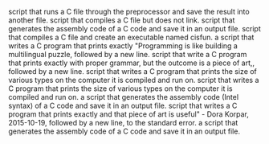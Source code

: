 script that runs a C file through the preprocessor and save the result into another file.
script that compiles a C file but does not link.
script that generates the assembly code of a C code and save it in an output file.
script that compiles a C file and create an executable named cisfun.
a script that writes a C program that prints exactly "Programming is like building a multilingual puzzle, followed by a new line.
script that write a C program that prints exactly with proper grammar, but the outcome is a piece of art,, followed by a new line.
script that writes a C program that prints the size of various types on the computer it is compiled and run on.
script that writes a C program that prints the size of various types on the computer it is compiled and run on.
a script that generates the assembly code (Intel syntax) of a C code and save it in an output file.
script that writes a C program that prints exactly and that piece of art is useful" - Dora Korpar, 2015-10-19, followed by a new line, to the standard error.
a script that generates the assembly code of a C code and save it in an output file.
